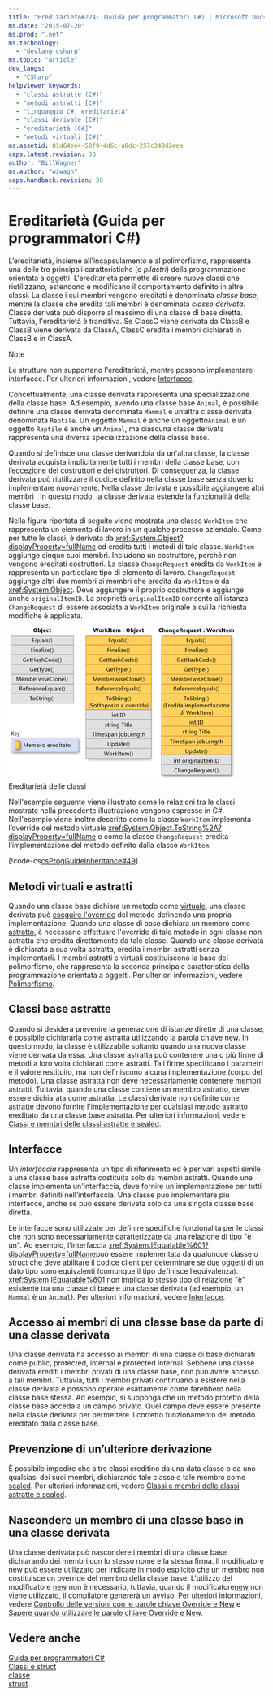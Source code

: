 ```yaml
---
title: "Ereditariet&#224; (Guida per programmatori C#) | Microsoft Docs"
ms.date: "2015-07-20"
ms.prod: ".net"
ms.technology: 
  - "devlang-csharp"
ms.topic: "article"
dev_langs: 
  - "CSharp"
helpviewer_keywords: 
  - "classi astratte (C#)"
  - "metodi astratti [C#]"
  - "linguaggio C#, ereditarietà"
  - "classi derivate [C#]"
  - "ereditarietà [C#]"
  - "metodi virtuali [C#]"
ms.assetid: 81d64ee4-50f9-4d6c-a8dc-257c348d2eea
caps.latest.revision: 38
author: "BillWagner"
ms.author: "wiwagn"
caps.handback.revision: 38
---
```

# Ereditariet&#224; (Guida per programmatori C#)
L’ereditarietà, insieme all'incapsulamento e al polimorfismo, rappresenta una delle tre principali caratteristiche \(o *pilastri*\) della programmazione orientata a oggetti.  L'ereditarietà permette di creare nuove classi che riutilizzano, estendono e modificano il comportamento definito in altre classi.  La classe i cui membri vengono ereditati è denominata *classe base*, mentre la classe che eredita tali membri è denominata *classe derivata*.  Classe derivata può disporre al massimo di una classe di base diretta.  Tuttavia, l'ereditarietà è transitiva.  Se ClassC viene derivata da ClassB e ClassB viene derivata da ClassA, ClassC eredita i membri dichiarati in ClassB e in ClassA.  
  
> [!NOTE]
>  Le strutture non supportano l'ereditarietà, mentre possono implementare interfacce.  Per ulteriori informazioni, vedere [Interfacce](../../../csharp/programming-guide/interfaces/index.md).  
  
 Concettualmente, una classe derivata rappresenta una specializzazione della classe base.  Ad esempio, avendo una classe base `Animal`, è possibile definire una classe derivata denominata `Mammal` e un’altra classe derivata denominata `Reptile`.  Un oggetto `Mammal` è anche un oggetto`Animal` e un oggetto `Reptile` è anche un `Animal`, ma ciascuna classe derivata rappresenta una diversa specializzazione della classe base.  
  
 Quando si definisce una classe derivandola da un'altra classe, la classe derivata acquista implicitamente tutti i membri della classe base, con l’eccezione dei costruttori e dei distruttori.  Di conseguenza, la classe derivata può riutilizzare il codice definito nella classe base senza doverlo implementare nuovamente.  Nella classe derivata è possibile aggiungere altri membri .  In questo modo, la classe derivata estende la funzionalità della classe base.  
  
 Nella figura riportata di seguito viene mostrata una classe `WorkItem` che rappresenta un elemento di lavoro in un qualche processo aziendale.  Come per tutte le classi, è derivata da <xref:System.Object?displayProperty=fullName> ed eredita tutti i metodi di tale classe.  `WorkItem` aggiunge cinque suoi membri.  Includono un costruttore, perché non vengono ereditati costruttori.  La classe `ChangeRequest` eredita da `WorkItem` e rappresenta un particolare tipo di elemento di lavoro.  `ChangeRequest` aggiunge altri due membri ai membri che eredita da `WorkItem` e da <xref:System.Object>.  Deve aggiungere il proprio costruttore e aggiunge anche `originalItemID`.  La proprietà `originalItemID` consente all'istanza `ChangeRequest` di essere associata a `WorkItem` originale a cui la richiesta modifiche è applicata.  
  
 ![Ereditarietà di classe](../../../csharp/programming-guide/classes-and-structs/media/class-inheritance.png "Class\_Inheritance")  
Ereditarietà delle classi  
  
 Nell'esempio seguente viene illustrato come le relazioni tra le classi mostrate nella precedente illustrazione vengono espresse in C\#.  Nell'esempio viene inoltre descritto come la classe `WorkItem` implementa l’override del metodo virtuale <xref:System.Object.ToString%2A?displayProperty=fullName> e come la classe `ChangeRequest` eredita l’implementazione del metodo definito dalla classe `WorkItem`.  
  
 [!code-cs[csProgGuideInheritance#49](../../../csharp/programming-guide/classes-and-structs/codesnippet/csharp/inheritance_1.cs)]  
  
## Metodi virtuali e astratti  
 Quando una classe base dichiara un metodo come [virtuale](../../../csharp/language-reference/keywords/virtual.md), una classe derivata può [eseguire l'override](../../../csharp/language-reference/keywords/override.md) del metodo definendo una propria implementazione.  Quando una classe di base dichiara un membro come [astratto](../../../csharp/language-reference/keywords/abstract.md), è necessario effettuare l'override di tale metodo in ogni classe non astratta che eredita direttamente da tale classe.  Quando una classe derivata è dichiarata a sua volta astratta, eredita i membri astratti senza implementarli.  I membri astratti e virtuali costituiscono la base del polimorfismo, che rappresenta la seconda principale caratteristica della programmazione orientata a oggetti.  Per ulteriori informazioni, vedere [Polimorfismo](../../../csharp/programming-guide/classes-and-structs/polymorphism.md).  
  
## Classi base astratte  
 Quando si desidera prevenire la generazione di istanze dirette di una classe, è possibile dichiararla come [astratta](../../../csharp/language-reference/keywords/abstract.md) utilizzando la parola chiave [new](../../../csharp/language-reference/keywords/new.md).  In questo modo, la classe è utilizzabile soltanto quando una nuova classe viene derivata da essa.  Una classe astratta può contenere una o più firme di metodi a loro volta dichiarati come astratti.  Tali firme specificano i parametri e il valore restituito, ma non definiscono alcuna implementazione \(corpo del metodo\).  Una classe astratta non deve necessariamente contenere membri astratti. Tuttavia, quando una classe contiene un membro astratto, deve essere dichiarata come astratta.  Le classi derivate non definite come astratte devono fornire l'implementazione per qualsiasi metodo astratto ereditato da una classe base astratta.  Per ulteriori informazioni, vedere [Classi e membri delle classi astratte e sealed](../../../csharp/programming-guide/classes-and-structs/abstract-and-sealed-classes-and-class-members.md).  
  
## Interfacce  
 Un'*interfaccia* rappresenta un tipo di riferimento ed è per vari aspetti simile a una classe base astratta costituita solo da membri astratti.  Quando una classe implementa un'interfaccia, deve fornire un'implementazione per tutti i membri definiti nell’interfaccia.  Una classe può implementare più interfacce, anche se può essere derivata solo da una singola classe base diretta.  
  
 Le interfacce sono utilizzate per definire specifiche funzionalità per le classi che non sono necessariamente caratterizzate da una relazione di tipo "è un".  Ad esempio, l’interfaccia <xref:System.IEquatable%601?displayProperty=fullName>può essere implementata da qualunque classe o struct che deve abilitare il codice client per determinare se due oggetti di un dato tipo sono equivalenti \(comunque il tipo definisce l’equivalenza\).  <xref:System.IEquatable%601> non implica lo stesso tipo di relazione "è" esistente tra una classe di base e una classe derivata \(ad esempio, un `Mammal` è un `Animal`\).  Per ulteriori informazioni, vedere [Interfacce](../../../csharp/programming-guide/interfaces/index.md).  
  
## Accesso ai membri di una classe base da parte di una classe derivata  
 Una classe derivata ha accesso ai membri di una classe di base dichiarati come public, protected, internal e protected internal.  Sebbene una classe derivata erediti i membri privati di una classe base, non può avere accesso a tali membri.  Tuttavia, tutti i membri privati continuano a esistere nella classe derivata e possono operare esattamente come farebbero nella classe base stessa.  Ad esempio, si supponga che un metodo protetto della classe base acceda a un campo privato.  Quel campo deve essere presente nella classe derivata per permettere il corretto funzionamento del metodo ereditato dalla classe base.  
  
## Prevenzione di un’ulteriore derivazione  
 È possibile impedire che altre classi ereditino da una data classe o da uno qualsiasi dei suoi membri, dichiarando tale classe o tale membro come [sealed](../../../csharp/language-reference/keywords/sealed.md).  Per ulteriori informazioni, vedere [Classi e membri delle classi astratte e sealed](../../../csharp/programming-guide/classes-and-structs/abstract-and-sealed-classes-and-class-members.md).  
  
## Nascondere un membro di una classe base in una classe derivata  
 Una classe derivata può nascondere i membri di una classe base dichiarando dei membri con lo stesso nome e la stessa firma.  Il modificatore [new](../../../csharp/language-reference/keywords/new.md) può essere utilizzato per indicare in modo esplicito che un membro non costituisce un override del membro della classe base.  L'utilizzo del modificatore [new](../../../csharp/language-reference/keywords/new.md) non è necessario, tuttavia, quando il modificatore[new](../../../csharp/language-reference/keywords/new.md) non viene utilizzato, il compilatore genererà un avviso.  Per ulteriori informazioni, vedere [Controllo delle versioni con le parole chiave Override e New](../../../csharp/programming-guide/classes-and-structs/versioning-with-the-override-and-new-keywords.md) e [Sapere quando utilizzare le parole chiave Override e New](../../../csharp/programming-guide/classes-and-structs/knowing-when-to-use-override-and-new-keywords.md).  
  
## Vedere anche  
 [Guida per programmatori C\#](../../../csharp/programming-guide/index.md)   
 [Classi e struct](../../../csharp/programming-guide/classes-and-structs/index.md)   
 [classe](../../../csharp/language-reference/keywords/class.md)   
 [struct](../../../csharp/language-reference/keywords/struct.md)